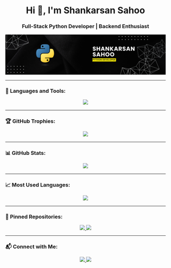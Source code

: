 <h1 align="center">Hi 👋, I'm Shankarsan Sahoo</h1>
<h3 align="center">Full-Stack Python Developer | Backend Enthusiast </h3>

<p align="center">
   <img src="https://raw.githubusercontent.com/Shankarsan-Sahoo/Shankarsan-Sahoo/refs/heads/main/Black%20and%20Yellow%20Web%20Developer%20LinkedIn%20Banner.png" alt="Banner" />
</p>

---

### 🚀 **Languages and Tools:**
<p align="center">
   <img src="https://skillicons.dev/icons?i=python,django,flask,mysql,mongodb,git,github,linux,docker,aws,vscode,html,css,js,bootstrap" />
</p>

---

### 🏆 **GitHub Trophies:**
<p align="center">
  <img src="https://github-profile-trophy.vercel.app/?username=Shankarsan-Sahoo&theme=darkhub&row=2&column=4" />
</p>

---

### 📊 **GitHub Stats:**
<p align="center">
  <img src="https://github-readme-stats.vercel.app/api?username=Shankarsan-Sahoo&show_icons=true&theme=radical" />
</p>

---

### 📈 **Most Used Languages:**
<p align="center">
  <img src="https://github-readme-stats.vercel.app/api/top-langs/?username=Shankarsan-Sahoo&layout=compact&theme=radical" />
</p>

---


### 📌 **Pinned Repositories:**
<p align="center">
  <a href="https://github.com/Shankarsan-Sahoo/cgpa_calculator-for-Biju-Patnaik-University-of-Technology-BPUT-.git">
    <img src="https://github-readme-stats.vercel.app/api/pin/?username=Shankarsan-Sahoo&repo=cgpa_calculator-for-Biju-Patnaik-University-of-Technology-BPUT-&theme=radical" />
  </a>
  <a href="https://github.com/Shankarsan-Sahoo/MCQ-CRACKER.git">
    <img src="https://github-readme-stats.vercel.app/api/pin/?username=Shankarsan-Sahoo&repo=MCQ-CRACKER&theme=radical" />
  </a>
</p>

---

### 📬 **Connect with Me:**
<p align="center">
  <a href="https://www.linkedin.com/in/shankarsan-sahoo?utm_source=share&utm_campaign=share_via&utm_content=profile&utm_medium=android_app">
    <img src="https://img.shields.io/badge/LinkedIn-blue?style=for-the-badge&logo=linkedin" />
  </a>
  <a href="mailto:shankarsansahoo2001@gmail.com">
    <img src="https://img.shields.io/badge/Gmail-red?style=for-the-badge&logo=gmail" />
  </a>
</p>
